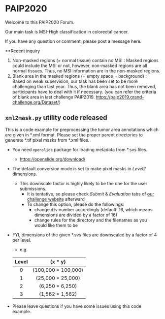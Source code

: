 # PAIP2020

Welcome to this PAIP2020 Forum.

Our main task is MSI-High classification in colorectal cancer.

If you have any question or comment, please post a message here.


**Recent inquiry
1. Non-masked regions (= normal tissue) contain no MSI : Masked regions could include the MSI or not, however, non-masked regions are all normal tissues. Thus, no MSI information are in the non-masked regions.
2. Blank area  in the masked regions (= empty space = background) : Based on weak supervision, our task has been set to be more challenging than last year. Thus, the blank area has not been removed, participants have to deal with it if necessary. (you can refer the criteria of blank area in last challenge PAIP2019. https://paip2019.grand-challenge.org/Dataset/)

## `xml2mask.py` utility code released

This is a code example for preprocessing the tumor area annotations which are given in \*.xml format.
Please set the proper parent directories to generate \*.tif pixel masks from \*.xml files.

- You need `openslide` package for loading metadata from \*.svs files.
  - https://openslide.org/download/
- The default conversion mode is set to make pixel masks in _Level2_ dimensions.
  - This downscale factor is highly likely to be the one for the user submissions.
    - It is tentative, so please check _Submit_ & _Evaluation_ tabs of [our challenge website](https://paip2020.grand-challenge.org/) afterward
    - To change this option, please do the followings:
      - change `div` number accordingly (default: 16, which means dimensions are divided by a factor of 16)
      - change rules for the directory and the filenames as you would like them to be
- FYI, dimensions of the given \*.svs files are downscaled by a factor of 4 per level.
  - e.g.
        
  | Level | (x \* y) |
  |:-----:|:--------:|
  | 0     | (100,000 \* 100,000) |
  | 1     | (25,000 \* 25,000) |
  | 2     | (6,250 \* 6,250) |
  | 3     | (1,562 \* 1,562) |
- Please leave questions if you have some issues using this code example.
